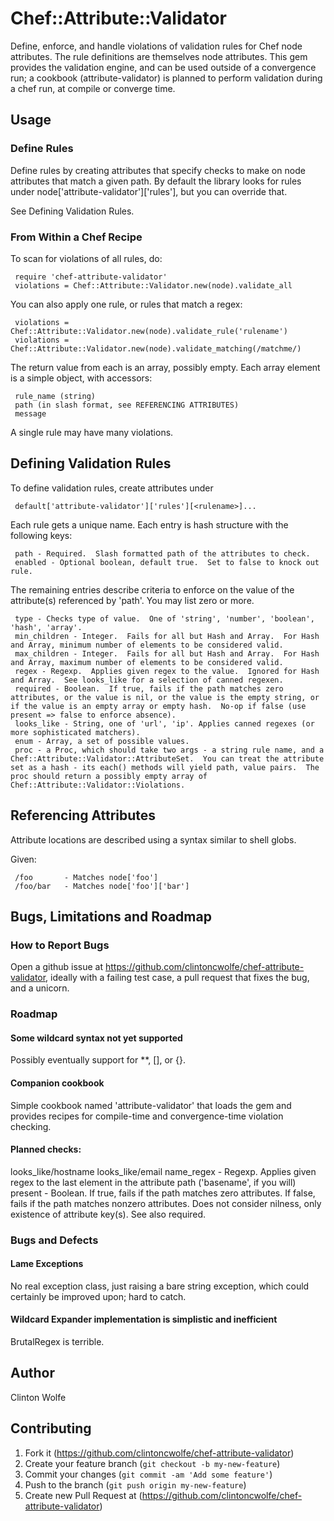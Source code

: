 # Chef::Attribute::Validator

Define, enforce, and handle violations of validation rules for Chef node
attributes.  The rule definitions are themselves node attributes.  This 
gem provides the validation engine, and can be used outside of a 
convergence run; a cookbook (attribute-validator) is planned to perform
validation during a chef run, at compile or converge time.

## Usage

### Define Rules

Define rules by creating attributes that specify checks to make on node 
attributes that match a given path.  By default the library looks for rules
under node['attribute-validator']['rules'], but you can override that.

See Defining Validation Rules.

### From Within a Chef Recipe

To scan for violations of all rules, do:

     require 'chef-attribute-validator'
     violations = Chef::Attribute::Validator.new(node).validate_all

You can also apply one rule, or rules that match a regex:

     violations = Chef::Attribute::Validator.new(node).validate_rule('rulename')
     violations = Chef::Attribute::Validator.new(node).validate_matching(/matchme/)

The return value from each is an array, possibly empty.  Each array element is a simple object, with accessors:

     rule_name (string)
     path (in slash format, see REFERENCING ATTRIBUTES)
     message

A single rule may have many violations.

## Defining Validation Rules

To define validation rules, create attributes under 

     default['attribute-validator']['rules'][<rulename>]...

Each rule gets a unique name.  Each entry is hash structure with the following keys:

     path - Required.  Slash formatted path of the attributes to check.  
     enabled - Optional boolean, default true.  Set to false to knock out rule.

The remaining entries describe criteria to enforce on the value of the attribute(s) 
referenced by 'path'.  You may list zero or more.

     type - Checks type of value.  One of 'string', 'number', 'boolean', 'hash', 'array'.
     min_children - Integer.  Fails for all but Hash and Array.  For Hash and Array, minimum number of elements to be considered valid.
     max_children - Integer.  Fails for all but Hash and Array.  For Hash and Array, maximum number of elements to be considered valid.
     regex - Regexp.  Applies given regex to the value.  Ignored for Hash and Array.  See looks_like for a selection of canned regexen.
     required - Boolean.  If true, fails if the path matches zero attributes, or the value is nil, or the value is the empty string, or if the value is an empty array or empty hash.  No-op if false (use present => false to enforce absence).
     looks_like - String, one of 'url', 'ip'. Applies canned regexes (or more sophisticated matchers).
     enum - Array, a set of possible values.  
     proc - a Proc, which should take two args - a string rule name, and a Chef::Attribute::Validator::AttributeSet.  You can treat the attribute set as a hash - its each() methods will yield path, value pairs.  The proc should return a possibly empty array of Chef::Attribute::Validator::Violations.

## Referencing Attributes

Attribute locations are described using a syntax similar to shell globs.

Given:

     /foo       - Matches node['foo']
     /foo/bar   - Matches node['foo']['bar']

## Bugs, Limitations and Roadmap

### How to Report Bugs

Open a github issue at https://github.com/clintoncwolfe/chef-attribute-validator, ideally with a failing test case, a pull request that fixes the bug, and a unicorn.

### Roadmap

#### Some wildcard syntax not yet supported

Possibly eventually support for **, [<charclass>], or {<alternatives>}.

#### Companion cookbook

Simple cookbook named 'attribute-validator' that loads the gem and provides recipes for compile-time and convergence-time violation checking.

#### Planned checks:

   looks_like/hostname
   looks_like/email
   name_regex - Regexp.  Applies given regex to the last element in the attribute path ('basename', if you will)   
   present - Boolean.  If true, fails if the path matches zero attributes.  If false, fails if the path matches nonzero attributes.  Does not consider nilness, only existence of attribute key(s).  See also required.

### Bugs and Defects

#### Lame Exceptions

No real exception class, just raising a bare string exception, which could certainly be improved upon; hard to catch.

#### Wildcard Expander implementation is simplistic and inefficient

BrutalRegex is terrible.


## Author

Clinton Wolfe

## Contributing

1. Fork it (https://github.com/clintoncwolfe/chef-attribute-validator)
2. Create your feature branch (`git checkout -b my-new-feature`)
3. Commit your changes (`git commit -am 'Add some feature'`)
4. Push to the branch (`git push origin my-new-feature`)
5. Create new Pull Request at (https://github.com/clintoncwolfe/chef-attribute-validator)
